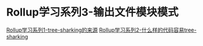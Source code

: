 # Rollup学习系列3-输出文件模块模式

[Rollup学习系列1-tree-sharking的来源](./Rollup学习系列1-tree-sharking的来源)
[Rollup学习系列2-什么样的代码容易tree-sharking](./Rollup学习系列2-什么样的代码容易tree-sharking.md)
